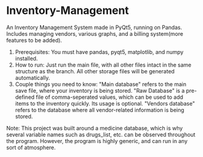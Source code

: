 # Inventory-Management
An Inventory Management System made in PyQt5, running on Pandas. Includes managing vendors, various graphs, and a billing system(more features to be added).
1. Prerequisites: You must have pandas, pyqt5, matplotlib, and numpy installed.
2. How to run: Just run the main file, with all other files intact in the same structure as the branch. All other storage files will be generated automatically.
3. Couple things you need to know: "Main database" refers to the main save file, where your inventory is being stored. "Raw Database" is a pre-defined file of comma-seperated values, which can be used to add items to the inventory quickly. Its usage is optional. "Vendors database" refers to the database where all vendor-related information is being stored.

Note: This project was built around a medicine database, which is why several variable names such as drugs_list, etc. can be observed throughout the program. However, the program is highly generic, and can run in any sort of atmosphere.
